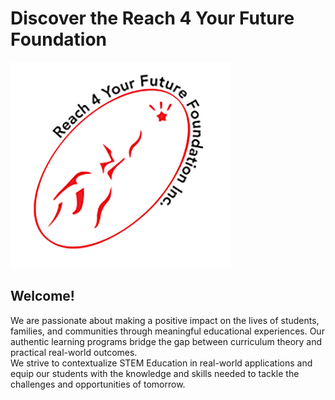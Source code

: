 # Discover the Reach 4 Your Future Foundation

<img src="logo.png" style="width: 70%; height: 50%"/>

## Welcome!
We are passionate about making a positive impact on the lives of students, families, and communities through meaningful educational experiences.
Our authentic learning programs bridge the gap between curriculum theory and practical real-world outcomes.\
We strive to contextualize STEM Education in real-world applications and
equip our students with the knowledge and skills needed to tackle the challenges and opportunities of tomorrow.
